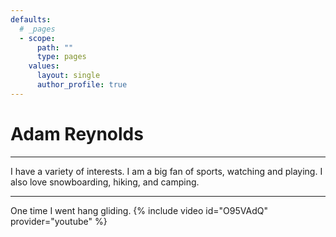 ```yaml
---
defaults:
  # _pages
  - scope:
      path: ""
      type: pages
    values:
      layout: single
      author_profile: true
---
```

	  
# Adam Reynolds
------
I have a variety of interests. I am a big fan of sports, watching and playing. I also love snowboarding, hiking, and camping. 

    
 
------
One time I went hang gliding.
{% include video id="O95VAdQ" provider="youtube" %}
